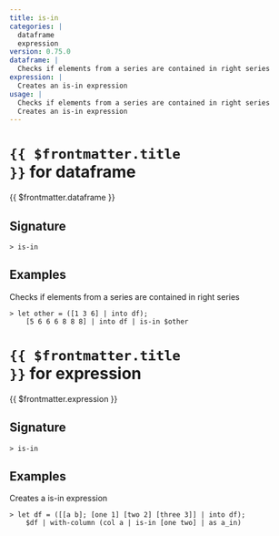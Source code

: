 ```yaml
---
title: is-in
categories: |
  dataframe
  expression
version: 0.75.0
dataframe: |
  Checks if elements from a series are contained in right series
expression: |
  Creates an is-in expression
usage: |
  Checks if elements from a series are contained in right series
  Creates an is-in expression
---
```


# <code>{{ $frontmatter.title }}</code> for dataframe

<div class='command-title'>{{ $frontmatter.dataframe }}</div>

## Signature

```> is-in ```

## Examples

Checks if elements from a series are contained in right series
```shell
> let other = ([1 3 6] | into df);
    [5 6 6 6 8 8 8] | into df | is-in $other
```

# <code>{{ $frontmatter.title }}</code> for expression

<div class='command-title'>{{ $frontmatter.expression }}</div>

## Signature

```> is-in ```

## Examples

Creates a is-in expression
```shell
> let df = ([[a b]; [one 1] [two 2] [three 3]] | into df);
    $df | with-column (col a | is-in [one two] | as a_in)
```
